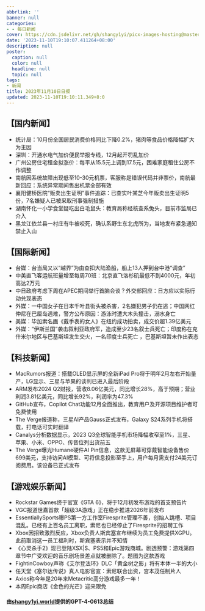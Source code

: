```yaml
---
abbrlink: ''
banner: null
categories:
- - 每日新闻
cover: https://cdn.jsdelivr.net/gh/shangy1yi/picx-images-hosting@master/xw.1a15yyeng45c.webp
date: '2023-11-10T19:10:07.411264+08:00'
description: null
poster:
  caption: null
  color: null
  headline: null
  topic: null
tags:
- 新闻
title: 2023年11月10日日报
updated: 2023-11-10T19:10:11.349+8:0
---
```

## 【国内新闻】

* 统计局：10月份全国居民消费价格同比下降0.2%，猪肉等食品价格降幅扩大为主因
* 深圳：开通水电气加价便民举报专线，12月起开罚乱加价
* 广州公房住宅租金拟涨价：每平从15.5元上调到17.5元，困难家庭租住公房不作调整
* 南航因系统故障出现低至10-30元机票，客服称是错误代码并非票价，南航最新回应：系统异常期间售出机票全部有效
* 襄阳健桥医院“贩卖出生证明”事件追踪：已查实叶某芝今年贩卖出生证明5份，7名嫌疑人已被采取刑事强制措施
* 湖南怀化一小学食堂疑吃出白毛鼠头：教育局称经核查系兔头，目前市监局已介入
* 黑龙江依兰县一村庄有牛被咬死，确认系野生东北虎所为，当地发布紧急通知禁止入山

## 【国际新闻】

* 台媒：台当局又以“越界”为由查扣大陆渔船，船上13人押到台中港“调查”
* 中美直飞客运航班量增至每周70班：北京直飞洛杉矶最低不到4000元，年初高达2万元
* 中日政府考虑下周在APEC期间举行首脑会谈？外交部回应：日方应以实际行动兑现表态
* 外媒：一中国女子在日本千叶县街头被杀害，2名嫌犯男子仍在逃；中国网红仲尼在巴厘岛遇难，警方公布原因：游泳时遭大木头撞击，溺水身亡
* 美媒：毕加索名画《戴手表的女人》在纽约成功拍卖，成交价超1.39亿美元
* 外媒：“伊斯兰国”袭击叙利亚政府军，造成至少23名叙士兵死亡；印度称在克什米尔地区与巴基斯坦发生交火，一名印度士兵死亡 ，巴基斯坦暂未作出表态

## 【科技新闻】

* MacRumors报道：搭载OLED显示屏的全新iPad Pro将于明年2月左右开始量产，LG显示、三星与苹果的谈判已进入最后阶段
* ARM发布2024 Q2财报，营收8.06亿美元，同比增长28%，高于预期；营业利润3.81亿美元，同比增长92%，利润率为47.3%
* GitHub宣布，Copilot Chat功能12月全面推出，教育用户及开源项目维护者可免费使用
* The Verge报道称，三星AI产品Gauss正式发布，Galaxy S24系列手机将搭载，打电话可实时翻译
* Canalys分析数据显示，2023 Q3全球智能手机市场降幅收窄至1%，三星、苹果、小米、OPPO、传音位列出货前五
* The Verge曝光Humane硬件AI Pin信息，这款无屏幕可穿戴智能设备售价699美元，支持访问AI模型、可将信息投影至手上，用户每月需支付24美元订阅费用。该设备已正式发布

## 【游戏娱乐新闻】

* Rockstar Games终于官宣《GTA 6》，将于12月初发布游戏的首支预告片
* VGC报道世嘉首款「超级3A游戏」正在稳步推进2026年前发布
* EssentiallySports曝PS第一方工作室Firesprite管理不善，创始人跳槽、项目混乱。已经有上百名员工离职，索尼也已经停止了Firesprite的招聘工作
* Xbox因招致激烈反应，Xbox负责人斯宾塞宣布继续为员工免费提供XGPU。此前取消这一员工福利时，斯宾塞表示并不知情
* 《心灵杀手2》现已登陆XSX|S、PS5和Epic游戏商城。剧透预警：游戏第四章节中广受欢迎的音乐剧场景差点就被删除了。题图为这款游戏
* FightinCowboy声称《艾尔登法环》DLC「黄金树之影」将有本体一半的大小
* 任天堂《塞尔达传说》真人电影官宣：索尼联合出资，宫本茂任制片人
* Axios称今年是20年来Metacritic高分游戏最多一年！
* 本周Epic商店《金色的光芒》迎来限免

#### 由[shangy1yi.world](https://shangy1yi.world)提供的GPT-4-0613总结
